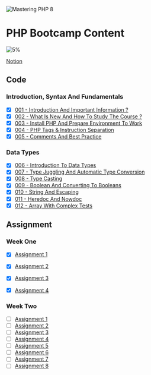 ![Mastering PHP 8](https://elzero.org/php-bootcamp.png)

# PHP Bootcamp Content

![5%](https://progress-bar.dev/5/?title=Done)

[Notion](https://marwanzayed.notion.site/PHP-Bootcamp-79a6f2a6665e4e8787fe20ae5059d34c)

## Code

### Introduction, Syntax And Fundamentals

- [x] [001 - Introduction And Important Information ?](https://elzero.org/php-2022-introduction-important-information/)
- [x] [002 - What Is New And How To Study The Course ?](https://elzero.org/php-2022-whats-new-and-how-to-study-the-course/)
- [x] [003 - Install PHP And Prepare Environment To Work](https://elzero.org/php-2022-install-php-and-prepare-environment-to-work/)
- [x] [004 - PHP Tags & Instruction Separation](https://elzero.org/php-2022-tags-and-instructions-separation/)
- [x] [005 - Comments And Best Practice](https://elzero.org/php-2022-comments-and-best-practices/)

### Data Types

- [x] [006 - Introduction To Data Types](https://elzero.org/php-2022-introduction-to-data-type/)
- [x] [007 - Type Juggling And Automatic Type Conversion](https://elzero.org/php-2022-type-juggling-and-automatic-type-conversion/)
- [x] [008 - Type Casting](https://elzero.org/php-2022-type-casting/)
- [x] [009 - Boolean And Converting To Booleans](https://elzero.org/php-2022-boolean-and-converting-to-boolean/)
- [x] [010 - String And Escaping](https://elzero.org/php-2022-string-and-escaping/)
- [x] [011 - Heredoc And Nowdoc](https://elzero.org/php-2022-heredoc-and-nowdoc/)
- [x] [012 - Array With Complex Tests](https://elzero.org/php-2022-array-with-complex-tests/)

## Assignment

### Week One

- [x] [Assignment 1](./week_one/assignment_1.php)
- [x] [Assignment 2](./week_one/assignment_2.php)
- [x] [Assignment 3](./week_one/assignment_3.php)
- [x] [Assignment 4](./week_one/assignment_4.php)


### Week Two

- [ ] [Assignment 1](./week_two/assignment_1.php)
- [ ] [Assignment 2](./week_two/assignment_2.php)
- [ ] [Assignment 3](./week_two/assignment_3.php)
- [ ] [Assignment 4](./week_two/assignment_4.php)
- [ ] [Assignment 5](./week_two/assignment_5.php)
- [ ] [Assignment 6](./week_two/assignment_6.php)
- [ ] [Assignment 7](./week_two/assignment_7.php)
- [ ] [Assignment 8](./week_two/assignment_8.php)
